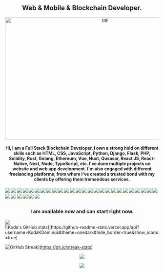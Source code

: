 ### <h2 align="center">Web & Mobile & Blockchain Developer.</h2>

<p align="center">
  <img alt="GIF" src="https://github.com/abhisheknaiidu/abhisheknaiidu/blob/master/code.gif?raw=true" width="640" height="400" />
</p>

<h4 align="center">Hi, I am a Full Stack Blockchain Developer. I own a strong hold on different skills such as HTML, CSS, JavaScript, Python, Django, Flask, PHP, Solidity, Rust, Golang, Ethereum, Vue, Nuxt, Qusasar, React JS, React-Native, Next, Node, TypeScript, etc. I've done multiple projects on website and web app development. I'm also engaged with different freelancing platforms, from where I've created a trusted bond with my clients by offering them tremendous services.</h4>

#### ![](https://img.shields.io/badge/Django-blue) ![](https://img.shields.io/badge/Python-blue) ![](https://img.shields.io/badge/Flask-blue) ![](https://img.shields.io/badge/Vue-blue) ![](https://img.shields.io/badge/Nuxt-blue) ![](https://img.shields.io/badge/React-blue) ![](https://img.shields.io/badge/Next-blue) ![](https://img.shields.io/badge/Node-blue) ![](https://img.shields.io/badge/MySQL-blue) ![](https://img.shields.io/badge/Tailwind-blue) ![](https://img.shields.io/badge/AWS-blue) ![](https://img.shields.io/badge/Web3.js-blue) ![](https://img.shields.io/badge/Ethers.js-blue) ![](https://img.shields.io/badge/Blockchain-blue) ![](https://img.shields.io/badge/Ethereum-blue) ![](https://img.shields.io/badge/Solidity-blue) ![](https://img.shields.io/badge/Solana-blue) ![](https://img.shields.io/badge/Tezos-blue) ![](https://img.shields.io/badge/Angular-blue) ![](https://img.shields.io/badge/Web3-blue) ![](https://img.shields.io/badge/Smart%Contract-blue) ![](https://img.shields.io/badge/Golang-blue) ![](https://img.shields.io/badge/Rust-blue) ![](https://img.shields.io/badge/PostgreSQL-blue) ![](https://img.shields.io/badge/AWS-blue) ![](https://img.shields.io/badge/GoDaddy-blue) ![](https://img.shields.io/badge/PHP-blue) ![](https://img.shields.io/badge/Laravel-blue) ![](https://img.shields.io/badge/CSS-blue) ![](https://img.shields.io/badge/Git-blue) ![](https://img.shields.io/badge/bootstrap-blue) ![](https://img.shields.io/badge/SmartContract-blue)

##

<h3 align="center">I am available now and can start right now.</h3>

<img src="https://activity-graph.herokuapp.com/graph?username=KodaKDominus&bg_color=000000&color=00ffff&line=00ffff&point=ffffff&area=true&hide_border=true"/>
<br/>

<div align="cetner">
![Koda's GitHub stats](https://github-readme-stats.vercel.app/api?username=KodaKDominus&theme=onedark&hide_border=true&show_icons=true)

<!-- [![Top Langs](https://github-readme-stats.vercel.app/api/top-langs/?username=KodaKDominus&hide=PHP,html,c&theme=onedark&hide_border=true)](https://github.com/anuraghazra/github-readme-stats) -->
![GitHub Streak](http://github-readme-streak-stats.herokuapp.com?user=KodaKDominus&theme=onedark&hide_border=true)](https://git.io/streak-stats)
</div>

<p align="center" style="margin-bottom: 10px;">
    <img src="https://github-profile-trophy.vercel.app/?username=KodaKDominus&column=7&theme=onedark"/>
</p>

<p align="center">
  <img src="https://capsule-render.vercel.app/api?type=waving&color=blue&height=100&section=footer"/>
</p>

